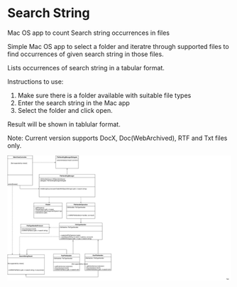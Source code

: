 # Search String
Mac OS app to count Search string occurrences in files


Simple Mac OS app to select a folder and iteratre through supported files to find occurrences of given search string in those files.

Lists occurrences of search string in a tabular format.


Instructions to use:
1) Make sure there is a folder available with suitable file types
2) Enter the search string in the Mac app
3) Select the folder and click open.

Result will be shown in tablular format.


Note: Current version supports DocX, Doc(WebArchived), RTF and Txt files only.


![Example](uml.svg)
